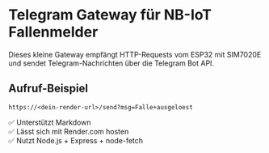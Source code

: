# Telegram Gateway für NB-IoT Fallenmelder

Dieses kleine Gateway empfängt HTTP-Requests vom ESP32 mit SIM7020E 
und sendet Telegram-Nachrichten über die Telegram Bot API.

## Aufruf-Beispiel

`https://<dein-render-url>/send?msg=Falle+ausgeloest`

✅ Unterstützt Markdown  
✅ Lässt sich mit Render.com hosten  
✅ Nutzt Node.js + Express + node-fetch
